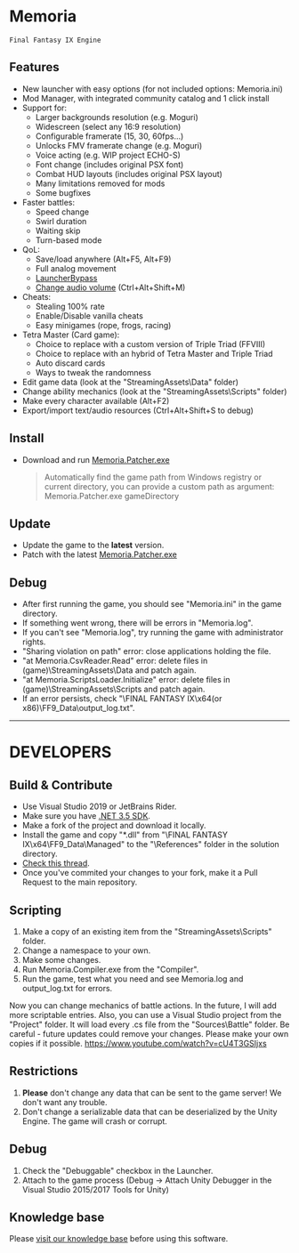 # Memoria 
    Final Fantasy IX Engine


## Features

- New launcher with easy options (for not included options: Memoria.ini)
- Mod Manager, with integrated community catalog and 1 click install
- Support for:
    - Larger backgrounds resolution (e.g. Moguri)
    - Widescreen (select any 16:9 resolution)
    - Configurable framerate (15, 30, 60fps...)
    - Unlocks FMV framerate change (e.g. Moguri)
    - Voice acting (e.g. WIP project ECHO-S)
    - Font change (includes original PSX font)
    - Combat HUD layouts (includes original PSX layout)
    - Many limitations removed for mods
    - Some bugfixes
- Faster battles:
    - Speed change
    - Swirl duration
    - Waiting skip
    - Turn-based mode
- QoL:
    - Save/load anywhere (Alt+F5, Alt+F9)
    - Full analog movement
    - [LauncherBypass](https://github.com/Albeoris/Memoria/issues/70#issuecomment-626077188)
    - [Change audio volume](https://github.com/Albeoris/Memoria/issues/36#issuecomment-626098739) (Ctrl+Alt+Shift+M)
- Cheats:
    - Stealing 100% rate
    - Enable/Disable vanilla cheats
    - Easy minigames (rope, frogs, racing)
- Tetra Master (Card game):
    - Choice to replace with a custom version of Triple Triad (FFVIII)
    - Choice to replace with an hybrid of Tetra Master and Triple Triad
    - Auto discard cards
    - Ways to tweak the randomness
- Edit game data (look at the "StreamingAssets\Data" folder)
- Change ability mechanics (look at the "StreamingAssets\Scripts" folder)
- Make every character available (Alt+F2)
- Export/import text/audio resources (Ctrl+Alt+Shift+S to debug)


## Install
- Download and run [Memoria.Patcher.exe](https://github.com/Albeoris/Memoria/releases/)

    > Automatically find the game path from Windows registry or current directory, you can provide a custom path as argument:
    > Memoria.Patcher.exe gameDirectory


## Update

- Update the game to the **latest** version.
- Patch with the latest [Memoria.Patcher.exe](https://github.com/Albeoris/Memoria/releases/)


## Debug
- After first running the game, you should see "Memoria.ini" in the game directory.
- If something went wrong, there will be errors in "Memoria.log".
- If you can't see "Memoria.log", try running the game with administrator rights.
- "Sharing violation on path" error: close applications holding the file.
- "at Memoria.CsvReader.Read" error: delete files in (game)\StreamingAssets\Data and patch again.
- "at Memoria.ScriptsLoader.Initialize" error: delete files in (game)\StreamingAssets\Scripts and patch again.
- If an error persists, check "\FINAL FANTASY IX\x64(or x86)\FF9_Data\output_log.txt".


-----


# DEVELOPERS


## Build & Contribute
- Use Visual Studio 2019 or JetBrains Rider.
- Make sure you have [.NET 3.5 SDK](https://dotnet.microsoft.com/en-us/download/visual-studio-sdks?cid=getdotnetsdk).
- Make a fork of the project and download it locally.
- Install the game and copy "*.dll" from "\FINAL FANTASY IX\x64\FF9_Data\Managed" to the "\References" folder in the solution directory.
- [Check this thread](https://github.com/Albeoris/Memoria/discussions/274).
- Once you've commited your changes to your fork, make it a Pull Request to the main repository.


## Scripting
1. Make a copy of an existing item from the "StreamingAssets\Scripts" folder.
2. Change a namespace to your own.
3. Make some changes.
4. Run Memoria.Compiler.exe from the "Compiler".
5. Run the game, test what you need and see Memoria.log and output_log.txt for errors.

Now you can change mechanics of battle actions. In the future, I will add more scriptable entries.
Also, you can use a Visual Studio project from the "Project" folder. It will load every .cs file from the "Sources\Battle" folder.
Be careful - future updates could remove your changes. Please make your own copies if it possible.
https://www.youtube.com/watch?v=cU4T3GSIjxs


## Restrictions
1. **Please** don't change any data that can be sent to the game server! We don't want any trouble.
2. Don't change a serializable data that can be deserialized by the Unity Engine. The game will crash or corrupt.


## Debug
1. Check the "Debuggable" checkbox in the Launcher.
2. Attach to the game process (Debug -> Attach Unity Debugger in the Visual Studio 2015/2017 Tools for Unity)


## Knowledge base
Please [visit our knowledge base](../../wiki#knowledge-base) before using this software.
